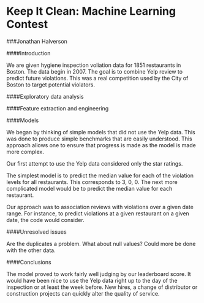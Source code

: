 # Keep It Clean: Machine Learning Contest

###Jonathan Halverson

####Introduction

We are given hygiene inspection voliation data for 1851 restaurants in Boston. The data begin in 2007. The goal is to combine Yelp review to predict future violations. This was a real competition used by the City of Boston to target potential violators.

####Exploratory data analysis




####Feature extraction and engineering

####Models

We began by thinking of simple models that did not use the Yelp data. This was done to produce simple benchmarks that are easily understood. This approach allows one to ensure that progress is made as the model is made more complex.

Our first attempt to use the Yelp data considered only the star ratings.

The simplest model is to predict the median value for each of the violation levels for all restaurants. This corresponds to 3, 0, 0. The next more complicated model would be to predict the median value for each restaurant. 

Our approach was to association reviews with violations over a given date range. For instance, to predict violations at
a given restaurant on a given date, the code would consider.

####Unresolved issues

Are the duplicates a problem. What about null values? Could more be done with the other data.

####Conclusions

The model proved to work fairly well judging by our leaderboard score. It would have been nice to use the Yelp data right up to the day of the inspection or at least the week before. New hires, a change of distributor or construction projects can quickly alter the quality of service.
